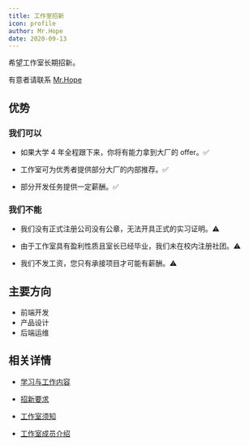 ```yaml
---
title: 工作室招新
icon: profile
author: Mr.Hope
date: 2020-09-13
---
```


希望工作室长期招新。

有意者请联系 [Mr.Hope](http://wpa.qq.com/msgrd?v=3&uin=1178522294&site=qq&menu=yes)

## 优势

### 我们可以

- 如果大学 4 年全程跟下来，你将有能力拿到大厂的 offer。:white_check_mark:

- 工作室可为优秀者提供部分大厂的内部推荐。:white_check_mark:

- 部分开发任务提供一定薪酬。:white_check_mark:

### 我们不能

- 我们没有正式注册公司没有公章，无法开具正式的实习证明。:warning:

- 由于工作室具有盈利性质且室长已经毕业，我们未在校内注册社团。:warning:

- 我们不发工资，您只有承接项目才可能有薪酬。:warning:

## 主要方向

- 前端开发
- 产品设计
- 后端运维

## 相关详情

- [学习与工作内容](content.md)

- [招新要求](need.md)

- [工作室须知](notice.md)

- [工作室成员介绍](../about.md)
